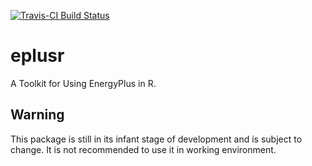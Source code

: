 [![Travis-CI Build Status](https://travis-ci.org/hongyuanjia/eplusr.svg?branch=master)](https://travis-ci.org/hongyuanjia/eplusr)

# eplusr

A Toolkit for Using EnergyPlus in R.

## Warning

This package is still in its infant stage of development and is subject to change. It is not recommended to use it in working environment.
